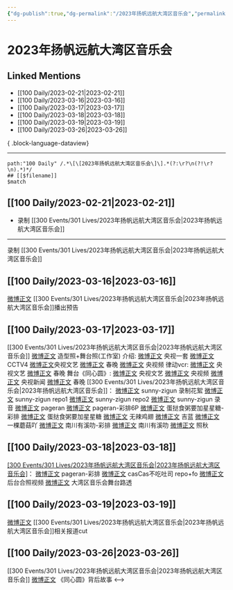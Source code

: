 ```yaml
---
{"dg-publish":true,"dg-permalink":"/2023年扬帆远航大湾区音乐会","permalink":"/2023年扬帆远航大湾区音乐会/","created":"2023-02-28T21:21:55.000+08:00","updated":"2023-04-10T16:12:18.000+08:00"}
---
```


# 2023年扬帆远航大湾区音乐会

## Linked Mentions
- [[100 Daily/2023-02-21\|2023-02-21]]
- [[100 Daily/2023-03-16\|2023-03-16]]
- [[100 Daily/2023-03-17\|2023-03-17]]
- [[100 Daily/2023-03-18\|2023-03-18]]
- [[100 Daily/2023-03-19\|2023-03-19]]
- [[100 Daily/2023-03-26\|2023-03-26]]

{ .block-language-dataview}

---

```expander
path:"100 Daily" /.*\[\[2023年扬帆远航大湾区音乐会\]\].*(?:\r?\n(?!\r?\n).*)*/
## [[$filename]]
$match
```
## [[100 Daily/2023-02-21\|2023-02-21]]
  - 录制 [[300 Events/301 Lives/2023年扬帆远航大湾区音乐会\|2023年扬帆远航大湾区音乐会]]
---
录制 [[300 Events/301 Lives/2023年扬帆远航大湾区音乐会\|2023年扬帆远航大湾区音乐会]]
## [[100 Daily/2023-03-16\|2023-03-16]]
[微博正文](https://weibo.com/1729357127/4879871970643066) [[300 Events/301 Lives/2023年扬帆远航大湾区音乐会\|2023年扬帆远航大湾区音乐会]]播出预告
## [[100 Daily/2023-03-17\|2023-03-17]]
[[300 Events/301 Lives/2023年扬帆远航大湾区音乐会\|2023年扬帆远航大湾区音乐会]]
[微博正文](http://weibo.com/7478855230/MxJK4txCs) 造型照+舞台照(工作室)
介绍:
[微博正文](https://weibo.com/2024623547/4880314281757807) 央视一套
[微博正文](https://weibo.com/2039753857/4880312988865028) CCTV4
[微博正文](https://weibo.com/2210168325/4880316768454988)央视文艺
[微博正文](https://weibo.com/3506728370/4880317683341456) 春晚
[微博正文](https://weibo.com/7211561239/4880347927937207) 央视频
律动vcr:
[微博正文](https://weibo.com/2210168325/4880358879266719) 央视文艺
[微博正文](https://weibo.com/3506728370/4880360594736280) 春晚
舞台《同心圆》:
[微博正文](http://weibo.com/2210168325/MxJBlqMRJ) 央视文艺
[微博正文](http://weibo.com/7211561239/MxJGGinV0) 央视频
[微博正文](http://weibo.com/2656274875/MxJLD3YBW) 央视新闻
[微博正文](http://weibo.com/3506728370/MxKkYnJ8z) 春晚
[[300 Events/301 Lives/2023年扬帆远航大湾区音乐会\|2023年扬帆远航大湾区音乐会]]：
[微博正文](https://weibo.com/3170657283/4880382443653577) sunny-zigun 录制花絮
[微博正文](https://weibo.com/3170657283/MxIX1xRFT) sunny-zigun repo1
[微博正文](https://weibo.com/3170657283/4880382481400990) sunny-zigun repo2
[微博正文](https://weibo.com/3170657283/MxJzV4Jk1) sunny-zigun 录音
[微博正文](http://weibo.com/7633014126/MxJC3aTQD) pageran
[微博正文](http://weibo.com/7633014126/MxJNrm8ZX) pageran-彩排6P
[微博正文](http://weibo.com/6048634807/MxJvy7QYo) 蛋挞食粥要加星星糖-彩排
[微博正文](http://weibo.com/6048634807/MxJtaiywG) 蛋挞食粥要加星星糖
[微博正文](http://weibo.com/7495641082/MxJtfByEk) 无辣鸡翅
[微博正文](http://weibo.com/6292184673/MxJJdcNGp) 吉蓝
[微博正文](http://weibo.com/2482060945/MxJxTbTt1) 一棵蘑菇吖
[微博正文](http://weibo.com/5984217628/MxJy9nCkc) 南川有溪叻-彩排
[微博正文](http://weibo.com/5984217628/MxJDAgsne) 南川有溪叻
[微博正文](http://weibo.com/7521008698/MxJGxem7O) 照秋
## [[100 Daily/2023-03-18\|2023-03-18]]
[[300 Events/301 Lives/2023年扬帆远航大湾区音乐会\|2023年扬帆远航大湾区音乐会]](补充)：
[微博正文](http://weibo.com/7633014126/MxOsa1iOC) pageran-彩排
[微博正文](http://weibo.com/5650744235/MxJMDFdLU) casCas不吃吐司 repo+fo
[微博正文](https://weibo.com/5122158435/MxNUb5k70) 后台合照视频
[微博正文](https://weibo.com/5122158435/MxOlUfCuy) 大湾区音乐会舞台路透
## [[100 Daily/2023-03-19\|2023-03-19]]
[微博正文](https://weibo.com/6466290670/4880994081178044) [[300 Events/301 Lives/2023年扬帆远航大湾区音乐会\|2023年扬帆远航大湾区音乐会]]相关报道cut
## [[100 Daily/2023-03-26\|2023-03-26]]
[[300 Events/301 Lives/2023年扬帆远航大湾区音乐会\|2023年扬帆远航大湾区音乐会]]
[微博正文](https://weibo.com/3186551407/4883328110430455) 《同心圆》背后故事
<-->